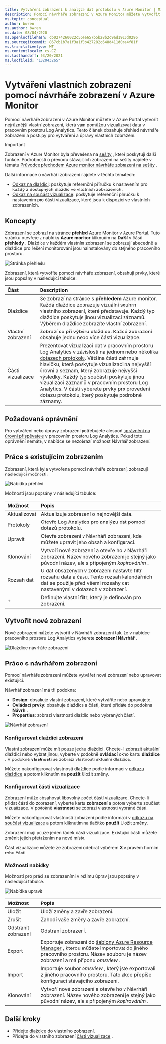 ```yaml
---
title: Vytváření zobrazení k analýze dat protokolu v Azure Monitor | Microsoft Docs
description: Pomocí návrháře zobrazení v Azure Monitor můžete vytvořit vlastní zobrazení, která jsou zobrazena v Azure Portal a obsahují celou řadu vizualizací dat v pracovním prostoru Log Analytics. Tento článek obsahuje přehled návrháře zobrazení a prezentuje postupy pro vytváření a úpravy vlastních zobrazení.
ms.topic: conceptual
author: bwren
ms.author: bwren
ms.date: 08/04/2020
ms.openlocfilehash: cb0274260022c55ae657b5b28b2c9ad1903d0296
ms.sourcegitcommit: 867cb1b7a1f3a1f0b427282c648d411d0ca4f81f
ms.translationtype: MT
ms.contentlocale: cs-CZ
ms.lasthandoff: 03/20/2021
ms.locfileid: "102043265"
---
```

# <a name="create-custom-views-by-using-view-designer-in-azure-monitor"></a>Vytváření vlastních zobrazení pomocí návrháře zobrazení v Azure Monitor
Pomocí návrháře zobrazení v Azure Monitor můžete v Azure Portal vytvořit nejrůznější vlastní zobrazení, která vám pomůžou vizualizovat data v pracovním prostoru Log Analytics. Tento článek obsahuje přehled návrháře zobrazení a postupy pro vytváření a úpravy vlastních zobrazení.

> [!IMPORTANT]
> Zobrazení v Azure Monitor byla převedena na [sešity](workbooks-overview.md) , které poskytují další funkce. Podrobnosti o převodu stávajících zobrazení na sešity najdete v tématu [Průvodce přechodem Azure monitor návrháře zobrazení na sešity](view-designer-conversion-overview.md) .
 


Další informace o návrháři zobrazení najdete v těchto tématech:

* [Odkaz na dlaždici](view-designer-tiles.md): poskytuje referenční příručku k nastavením pro každý z dostupných dlaždic ve vlastních zobrazeních.
* [Odkaz na součást vizualizace](view-designer-parts.md): poskytuje referenční příručku k nastavením pro části vizualizace, které jsou k dispozici ve vlastních zobrazeních.


## <a name="concepts"></a>Koncepty
Zobrazení se zobrazí na stránce **přehled** Azure Monitor v Azure Portal. Tuto stránku otevřete z nabídky **Azure monitor** kliknutím na **Další** v části **přehledy** . Dlaždice v každém vlastním zobrazení se zobrazují abecedně a dlaždice pro řešení monitorování jsou nainstalovány do stejného pracovního prostoru.

![Stránka přehledu](media/view-designer/overview-page.png)

Zobrazení, která vytvoříte pomocí návrháře zobrazení, obsahují prvky, které jsou popsány v následující tabulce:

| Část | Description |
|:--- |:--- |
| Dlaždice | Se zobrazí na stránce s **přehledem** Azure monitor. Každá dlaždice zobrazuje vizuální souhrn vlastního zobrazení, které představuje. Každý typ dlaždice poskytuje jinou vizualizaci záznamů. Výběrem dlaždice zobrazíte vlastní zobrazení. |
| Vlastní zobrazení | Zobrazí se při výběru dlaždice. Každé zobrazení obsahuje jednu nebo více částí vizualizace. |
| Části vizualizace | Prezentovat vizualizaci dat v pracovním prostoru Log Analytics v závislosti na jednom nebo několika [dotazech protokolu](../logs/log-query-overview.md). Většina částí zahrnuje hlavičku, která poskytuje vizualizaci na nejvyšší úrovni a seznam, který zobrazuje nejvyšší výsledky. Každý typ součásti poskytuje jinou vizualizaci záznamů v pracovním prostoru Log Analytics. V části vyberete prvky pro provedení dotazu protokolu, který poskytuje podrobné záznamy. |

## <a name="required-permissions"></a>Požadovaná oprávnění
Pro vytváření nebo úpravy zobrazení potřebujete alespoň [oprávnění na úrovni přispěvatele](../logs/manage-access.md#manage-access-using-azure-permissions) v pracovním prostoru Log Analytics. Pokud toto oprávnění nemáte, v nabídce se nezobrazí možnost Návrhář zobrazení.


## <a name="work-with-an-existing-view"></a>Práce s existujícím zobrazením
Zobrazení, která byla vytvořena pomocí návrháře zobrazení, zobrazují následující možnosti:

![Nabídka přehled](media/view-designer/overview-menu.png)

Možnosti jsou popsány v následující tabulce:

| Možnost | Popis |
|:--|:--|
| Aktualizovat   | Aktualizuje zobrazení o nejnovější data. | 
| Protokoly      | Otevře [Log Analytics](../logs/log-query-overview.md) pro analýzu dat pomocí dotazů protokolu. |
| Upravit       | Otevře zobrazení v Návrháři zobrazení, kde můžete upravit jeho obsah a konfiguraci.  |
| Klonování      | Vytvoří nové zobrazení a otevře ho v Návrháři zobrazení. Název nového zobrazení je stejný jako původní název, ale s připojeným *kopírováním* . |
| Rozsah dat | U dat obsažených v zobrazení nastavte filtr rozsahu data a času. Tento rozsah kalendářních dat se použije před všemi rozsahy dat nastavenými v dotazech v zobrazení.  |
| +          | Definujte vlastní filtr, který je definován pro zobrazení. |


## <a name="create-a-new-view"></a>Vytvořit nové zobrazení
Nové zobrazení můžete vytvořit v Návrháři zobrazení tak, že v nabídce pracovního prostoru Log Analytics vyberete **zobrazení Návrhář** .

![Dlaždice návrháře zobrazení](media/view-designer/view-designer-tile.png)


## <a name="work-with-view-designer"></a>Práce s návrhářem zobrazení
Pomocí návrháře zobrazení můžete vytvářet nová zobrazení nebo upravovat existující. 

Návrhář zobrazení má tři podokna: 
* **Design**: obsahuje vlastní zobrazení, které vytváříte nebo upravujete. 
* **Ovládací prvky**: obsahuje dlaždice a části, které přidáte do podokna **Návrh** . 
* **Properties**: zobrazí vlastnosti dlaždic nebo vybraných částí.

![Návrhář zobrazení](media/view-designer/view-designer-screenshot.png)

### <a name="configure-the-view-tile"></a>Konfigurovat dlaždici zobrazení
Vlastní zobrazení může mít pouze jednu dlaždici. Chcete-li zobrazit aktuální dlaždici nebo vybrat jinou, vyberte v podokně **ovládací** okno kartu **dlaždice** . V podokně **vlastnosti** se zobrazí vlastnosti aktuální dlaždice. 

Můžete nakonfigurovat vlastnosti dlaždice podle informací v [odkazu dlaždice](view-designer-tiles.md) a potom kliknutím na **použít** Uložit změny.

### <a name="configure-the-visualization-parts"></a>Konfigurovat části vizualizace
Zobrazení může obsahovat libovolný počet částí vizualizace. Chcete-li přidat části do zobrazení, vyberte kartu **zobrazení** a potom vyberte součást vizualizace. V podokně **vlastnosti** se zobrazí vlastnosti vybrané části. 

Můžete nakonfigurovat vlastnosti zobrazení podle informací v [odkazu na součást vizualizace](view-designer-parts.md) a potom kliknutím na tlačítko **použít** Uložit změny.

Zobrazení mají pouze jeden řádek částí vizualizace. Existující části můžete změnit jejich přetažením na nové místo.

Část vizualizace můžete ze zobrazení odebrat výběrem **X** v pravém horním rohu části.


### <a name="menu-options"></a>Možnosti nabídky
Možnosti pro práci se zobrazeními v režimu úprav jsou popsány v následující tabulce.

![Nabídka upravit](media/view-designer/edit-menu.png)

| Možnost | Popis |
|:--|:--|
| Uložit        | Uloží změny a zavře zobrazení. |
| Zrušit      | Zahodí vaše změny a zavře zobrazení. |
| Odstranit zobrazení | Odstraní zobrazení. |
| Export      | Exportuje zobrazení do [šablony Azure Resource Manager](../../azure-resource-manager/templates/template-syntax.md) , kterou můžete importovat do jiného pracovního prostoru. Název souboru je název zobrazení a má příponu *omsview* . |
| Import      | Importuje soubor *omsview* , který jste exportovali z jiného pracovního prostoru. Tato akce přepíše konfiguraci stávajícího zobrazení. |
| Klonování       | Vytvoří nové zobrazení a otevře ho v Návrháři zobrazení. Název nového zobrazení je stejný jako původní název, ale s připojeným *kopírováním* . |

## <a name="next-steps"></a>Další kroky
* Přidejte [dlaždice](view-designer-tiles.md) do vlastního zobrazení.
* Přidejte do vlastního zobrazení [části vizualizace](view-designer-parts.md) .